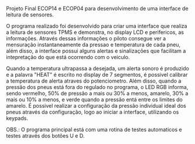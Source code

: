 Projeto Final ECOP14 e ECOP04 para desenvolvimento de uma interface de leitura de sensores.

O programa realizado foi desenvolvido para criar uma interface que realiza a leitura de sensores TPMS e demonstra, no display LCD e perifericos, as informações. Através dessas informações o piloto consegue ver a mensuração instantaneamente da pressao e temperatura de cada pneu, além disso, a interface possui alguns alertas e sinalizações que facilitam a intepretação do que está ocorrendo com o veiculo. 

Quando a temperatura ultrapassa a desejada, um alerta sonoro é produzido e a palavra "HEAT" é escrito no display de 7 segmentos, é possivel calibrar a temperatura de alerta atraves do potenciometro. Além disso, quando a pressão dos pneus está fora do regulado no programa, o LED RGB informa, sendo vermelho, 50% de pressão a mais ou 30% a menos, amarelo, 30% a mais ou 10% a menos, e verde quando a pressão entá entre os limites do amarelo. É possivel realizar a configuração da pressão individual ideal dos pneus através da configuração, logo ao iniciar a interface, utilizando os keypads.

OBS.: O programa principal está com uma rotina de testes automaticos e testes através dos botões U e D.

